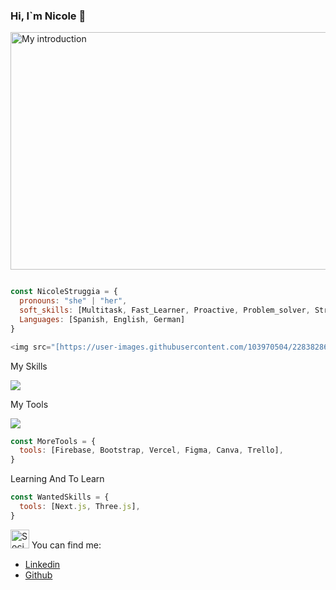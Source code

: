 ### Hi, I`m Nicole 👋
 <img src="https://user-images.githubusercontent.com/103970504/228382869-9c0284e1-1d8e-4131-881f-b46e2a4bc9f6.jpg" alt="My introduction" width=700px height=380px />

```js

const NicoleStruggia = {
  pronouns: "she" | "her",
  soft_skills: [Multitask, Fast_Learner, Proactive, Problem_solver, Stress_management, Communicative, Leader],
  Languages: [Spanish, English, German]
}

<img src="[https://user-images.githubusercontent.com/103970504/228382869-9c0284e1-1d8e-4131-881f-b46e2a4bc9f6.jpg](https://img.freepik.com/vector-gratis/ilustracion-concepto-codificar_114360-939.jpg?w=740&t=st=1697194720~exp=1697195320~hmac=c3ccf0c7341778b8e2b4d5f442ccfe0aba2053a9b15b4a5d8e924412939403f5)" alt="My introduction" width=700px height=380px />

```
<p>My Skills</p>
<p align="start">
  <a href="https://skillicons.dev">
    <img src="https://skillicons.dev/icons?i=html,css,js,react,python,flask,mysql" />
  </a>
</p>

<p>My Tools</p>
<p align="start">
  <a href="https://skillicons.dev">
    <img src="https://skillicons.dev/icons?i=redux,vscode,postman,nodejs,netlify, jest" />
  </a>
</p>

```js
const MoreTools = {
  tools: [Firebase, Bootstrap, Vercel, Figma, Canva, Trello],
}
```

<p>Learning And To Learn</p>

```js
const WantedSkills = {
  tools: [Next.js, Three.js],
}
```


<img src="https://user-images.githubusercontent.com/103970504/228384632-f3cd9f51-1a59-4762-8412-c3f407714c74.png" alt="Social media" width=30px/>  You can find me:
- [Linkedin](https://www.linkedin.com/in/nicole-struggia/)
- [Github](https://github.com/Nicolettastr)

<!--
**Nicolettastr/Nicolettastr** is a ✨ _special_ ✨ repository because its `README.md` (this file) appears on your GitHub profile.

Here are some ideas to get you started:

- I’m currently working on my portfolio and some projects.
- I’m currently learning next.js and redux.
- I’m looking for every piece of knoledge you can share.
- Ask me about anything, I'm happy to help.
- Fun fact: I'm a pug and gaming lover
-->
